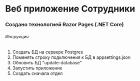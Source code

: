 # Веб приложение Сотрудники
### Создано технологией Razor Pages (.NET Core) ###

###### Инсрукция ######

1. Создать БД на сервере Postgres
2. Поменять строку подключения к БД в appsettings.json
3. Обновить БД "update-database"
4. Запустить приложение
5. Создать сначала отдел
